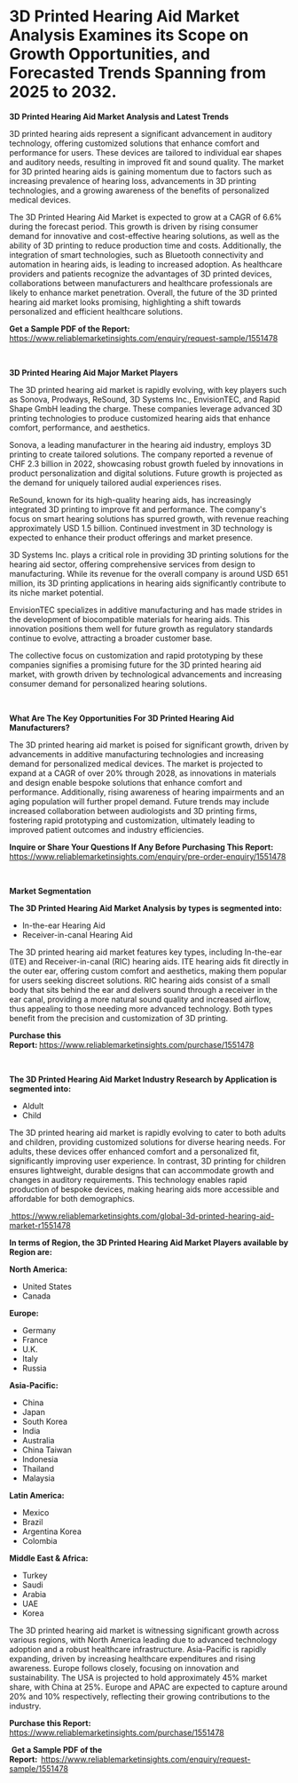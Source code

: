 <p><h1>3D Printed Hearing Aid Market Analysis Examines its Scope on Growth Opportunities, and Forecasted Trends Spanning from 2025 to 2032.</h1></p><p><strong>3D Printed Hearing Aid Market Analysis and Latest Trends</strong></p>
<p><p>3D printed hearing aids represent a significant advancement in auditory technology, offering customized solutions that enhance comfort and performance for users. These devices are tailored to individual ear shapes and auditory needs, resulting in improved fit and sound quality. The market for 3D printed hearing aids is gaining momentum due to factors such as increasing prevalence of hearing loss, advancements in 3D printing technologies, and a growing awareness of the benefits of personalized medical devices.</p><p>The 3D Printed Hearing Aid Market is expected to grow at a CAGR of 6.6% during the forecast period. This growth is driven by rising consumer demand for innovative and cost-effective hearing solutions, as well as the ability of 3D printing to reduce production time and costs. Additionally, the integration of smart technologies, such as Bluetooth connectivity and automation in hearing aids, is leading to increased adoption. As healthcare providers and patients recognize the advantages of 3D printed devices, collaborations between manufacturers and healthcare professionals are likely to enhance market penetration. Overall, the future of the 3D printed hearing aid market looks promising, highlighting a shift towards personalized and efficient healthcare solutions.</p></p>
<p><strong>Get a Sample PDF of the Report:&nbsp;</strong> <a href="https://www.reliablemarketinsights.com/enquiry/request-sample/1551478?utm_campaign=3540&utm_medium=2&utm_source=Github&utm_content=ia&utm_term=13042025&utm_id=3d-printed-hearing-aid">https://www.reliablemarketinsights.com/enquiry/request-sample/1551478</a></p>
<p>&nbsp;</p>
<p><strong>3D Printed Hearing Aid Major Market Players</strong></p>
<p><p>The 3D printed hearing aid market is rapidly evolving, with key players such as Sonova, Prodways, ReSound, 3D Systems Inc., EnvisionTEC, and Rapid Shape GmbH leading the charge. These companies leverage advanced 3D printing technologies to produce customized hearing aids that enhance comfort, performance, and aesthetics.</p><p>Sonova, a leading manufacturer in the hearing aid industry, employs 3D printing to create tailored solutions. The company reported a revenue of CHF 2.3 billion in 2022, showcasing robust growth fueled by innovations in product personalization and digital solutions. Future growth is projected as the demand for uniquely tailored audial experiences rises.</p><p>ReSound, known for its high-quality hearing aids, has increasingly integrated 3D printing to improve fit and performance. The company's focus on smart hearing solutions has spurred growth, with revenue reaching approximately USD 1.5 billion. Continued investment in 3D technology is expected to enhance their product offerings and market presence.</p><p>3D Systems Inc. plays a critical role in providing 3D printing solutions for the hearing aid sector, offering comprehensive services from design to manufacturing. While its revenue for the overall company is around USD 651 million, its 3D printing applications in hearing aids significantly contribute to its niche market potential.</p><p>EnvisionTEC specializes in additive manufacturing and has made strides in the development of biocompatible materials for hearing aids. This innovation positions them well for future growth as regulatory standards continue to evolve, attracting a broader customer base.</p><p>The collective focus on customization and rapid prototyping by these companies signifies a promising future for the 3D printed hearing aid market, with growth driven by technological advancements and increasing consumer demand for personalized hearing solutions.</p></p>
<p>&nbsp;</p>
<p><strong>What Are The Key Opportunities For 3D Printed Hearing Aid Manufacturers?</strong></p>
<p><p>The 3D printed hearing aid market is poised for significant growth, driven by advancements in additive manufacturing technologies and increasing demand for personalized medical devices. The market is projected to expand at a CAGR of over 20% through 2028, as innovations in materials and design enable bespoke solutions that enhance comfort and performance. Additionally, rising awareness of hearing impairments and an aging population will further propel demand. Future trends may include increased collaboration between audiologists and 3D printing firms, fostering rapid prototyping and customization, ultimately leading to improved patient outcomes and industry efficiencies.</p></p>
<p><strong>Inquire or Share Your Questions If Any Before Purchasing This Report:</strong> <a href="https://www.reliablemarketinsights.com/enquiry/pre-order-enquiry/1551478?utm_campaign=3540&utm_medium=2&utm_source=Github&utm_content=ia&utm_term=13042025&utm_id=3d-printed-hearing-aid">https://www.reliablemarketinsights.com/enquiry/pre-order-enquiry/1551478</a></p>
<p>&nbsp;</p>
<p><strong>Market Segmentation</strong></p>
<p><strong>The 3D Printed Hearing Aid Market Analysis by types is segmented into:</strong></p>
<p><ul><li>In-the-ear Hearing Aid</li><li>Receiver-in-canal Hearing Aid</li></ul></p>
<p><p>The 3D printed hearing aid market features key types, including In-the-ear (ITE) and Receiver-in-canal (RIC) hearing aids. ITE hearing aids fit directly in the outer ear, offering custom comfort and aesthetics, making them popular for users seeking discreet solutions. RIC hearing aids consist of a small body that sits behind the ear and delivers sound through a receiver in the ear canal, providing a more natural sound quality and increased airflow, thus appealing to those needing more advanced technology. Both types benefit from the precision and customization of 3D printing.</p></p>
<p><strong>Purchase this Report:&nbsp;</strong><a href="https://www.reliablemarketinsights.com/purchase/1551478?utm_campaign=3540&utm_medium=2&utm_source=Github&utm_content=ia&utm_term=13042025&utm_id=3d-printed-hearing-aid">https://www.reliablemarketinsights.com/purchase/1551478</a></p>
<p>&nbsp;</p>
<p><strong>The 3D Printed Hearing Aid Market Industry Research by Application is segmented into:</strong></p>
<p><ul><li>Aldult</li><li>Child</li></ul></p>
<p><p>The 3D printed hearing aid market is rapidly evolving to cater to both adults and children, providing customized solutions for diverse hearing needs. For adults, these devices offer enhanced comfort and a personalized fit, significantly improving user experience. In contrast, 3D printing for children ensures lightweight, durable designs that can accommodate growth and changes in auditory requirements. This technology enables rapid production of bespoke devices, making hearing aids more accessible and affordable for both demographics.</p></p>
<p><a href="https://www.reliablemarketinsights.com/global-3d-printed-hearing-aid-market-r1551478?utm_campaign=3540&utm_medium=2&utm_source=Github&utm_content=ia&utm_term=13042025&utm_id=3d-printed-hearing-aid">&nbsp;https://www.reliablemarketinsights.com/global-3d-printed-hearing-aid-market-r1551478</a></p>
<p><strong>In terms of Region, the 3D Printed Hearing Aid Market Players available by Region are:</strong></p>
<p>
    <p> <strong> North America: </strong>
        <ul>
            <li>United States</li>
            <li>Canada</li>
        </ul>
        </p> 
    <p> <strong> Europe: </strong>
        <ul>
            <li>Germany</li>
            <li>France</li>
            <li>U.K.</li>
            <li>Italy</li>
            <li>Russia</li>
        </ul>
        </p> 
    <p> <strong> Asia-Pacific: </strong>
        <ul>
            <li>China</li>
            <li>Japan</li>
            <li>South Korea</li>
            <li>India</li>
            <li>Australia</li>
            <li>China Taiwan</li>
            <li>Indonesia</li>
            <li>Thailand</li>
            <li>Malaysia</li>
        </ul>
        </p> 
    <p> <strong> Latin America: </strong>
        <ul>
            <li>Mexico</li>
            <li>Brazil</li>
            <li>Argentina Korea</li>
            <li>Colombia</li>
        </ul>
        </p> 
    <p> <strong> Middle East & Africa: </strong>
        <ul>
            <li>Turkey</li>
            <li>Saudi</li>
            <li>Arabia</li>
            <li>UAE</li>
            <li>Korea</li>
        </ul>
    </p>
    </p>
<p><p>The 3D printed hearing aid market is witnessing significant growth across various regions, with North America leading due to advanced technology adoption and a robust healthcare infrastructure. Asia-Pacific is rapidly expanding, driven by increasing healthcare expenditures and rising awareness. Europe follows closely, focusing on innovation and sustainability. The USA is projected to hold approximately 45% market share, with China at 25%. Europe and APAC are expected to capture around 20% and 10% respectively, reflecting their growing contributions to the industry.</p></p>
<p><strong>Purchase this Report: </strong><a href="https://www.reliablemarketinsights.com/purchase/1551478?utm_campaign=3540&utm_medium=2&utm_source=Github&utm_content=ia&utm_term=13042025&utm_id=3d-printed-hearing-aid">https://www.reliablemarketinsights.com/purchase/1551478</a></p>
<p>&nbsp;<strong>Get a Sample PDF of the Report:&nbsp;&nbsp;</strong><a href="https://www.reliablemarketinsights.com/enquiry/request-sample/1551478?utm_campaign=3540&utm_medium=2&utm_source=Github&utm_content=ia&utm_term=13042025&utm_id=3d-printed-hearing-aid">https://www.reliablemarketinsights.com/enquiry/request-sample/1551478</a></p>
<p><strong></strong></p>
<p><p></p><p></p><p></p></p>